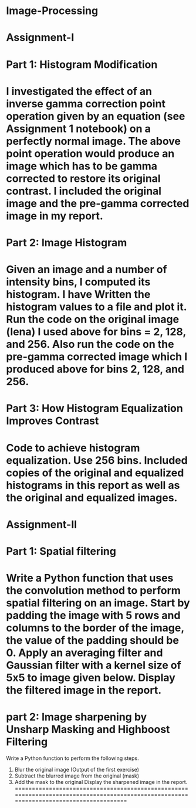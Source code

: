 # Image-Processing

Assignment-I
====================================================
Part 1: Histogram Modification
====================================================
I investigated the effect of an inverse gamma correction point operation given by an equation (see Assignment 1 notebook) on a perfectly normal image. The above point operation would produce an image which has to be gamma corrected to restore its original contrast. I included the original image and the pre-gamma corrected image in my report.
====================================================
Part 2: Image Histogram
====================================================
Given an image and a number of intensity bins, I computed its histogram. I have Written the histogram values to a file and plot it.
Run the code on the original image (lena) I used above for bins = 2, 128, and 256. Also run the code on the pre-gamma corrected image which I produced above for bins 2, 128, and 256.
=====================================================
Part 3: How Histogram Equalization Improves Contrast
=====================================================
Code to achieve histogram equalization. Use 256 bins. 
Included copies of the original and equalized histograms in this report as well as the original and equalized images.
======================================================================================================================================


Assignment-II
=====================================================
Part 1: Spatial filtering
=====================================================
Write a Python function that uses the convolution method to perform spatial filtering on an image. Start by padding the image with 5 rows and columns to the border of the image, the value of the padding should be 0. Apply an averaging filter and Gaussian filter with a kernel size of 5x5 to image given below.  Display the filtered image in the report. 
======================================================================
 part 2: Image sharpening by Unsharp Masking and Highboost Filtering
======================================================================
Write a Python function to perform the following steps.
1. Blur the original image (Output of the first exercise)
2. Subtract the blurred image from the original (mask)
3. Add the mask to the original
Display the sharpened image in the report.
=======================================================================================================================================



  

